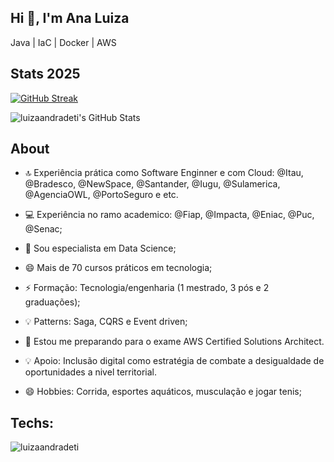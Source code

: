## Hi 👋, I'm Ana Luiza 

Java | IaC | Docker | AWS 

## Stats 2025

<a href="https://git.io/streak-stats"><img src="https://streak-stats.demolab.com?user=luizaandradeti&theme=radical" alt="GitHub Streak" /></a>

<p><img align="center" src="https://github-readme-stats.vercel.app/api?username=luizaandradeti&show_icons=true&hide_border=false&&rank_icon=percentile&hide=contribs,issues&count_private=true&show=prs_merged&theme=radical" alt="luizaandradeti's GitHub Stats"/></p>


 ## About


- 🔝 Experiência prática como Software Enginner e com Cloud: @Itau, @Bradesco, @NewSpace, @Santander, @Iugu, @Sulamerica, @AgenciaOWL, @PortoSeguro e etc.
- 💻 Experiência no ramo academico: @Fiap, @Impacta, @Eniac, @Puc, @Senac;
- 🔬  Sou especialista em Data Science;

- 😄  Mais de 70 cursos práticos em tecnologia;
- ⚡  Formação: Tecnologia/engenharia (1 mestrado, 3 pós e 2 graduações);

- 💡   Patterns: Saga, CQRS e Event driven; 
- 🤔  Estou me preparando para o exame AWS Certified Solutions Architect.

- 💡   Apoio: Inclusão digital como estratégia de combate a desigualdade de oportunidades a nivel territorial.
- 😄  Hobbies: Corrida, esportes aquáticos, musculação e jogar tenis;


## Techs:

<p><img align="center" src="https://github-readme-stats.vercel.app/api/top-langs/?username=luizaandradeti&layout=compact&hide=HTML,HCL,SCSS,Shell&theme=radical" alt="luizaandradeti">     


</p>
